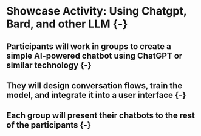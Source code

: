 # Showcase Activity: Using Chatgpt, Bard, and other LLM {-}

## Participants will work in groups to create a simple AI-powered chatbot using ChatGPT or similar technology  {-}

## They will design conversation flows, train the model, and integrate it into a user interface  {-}

## Each group will present their chatbots to the rest of the participants  {-}
